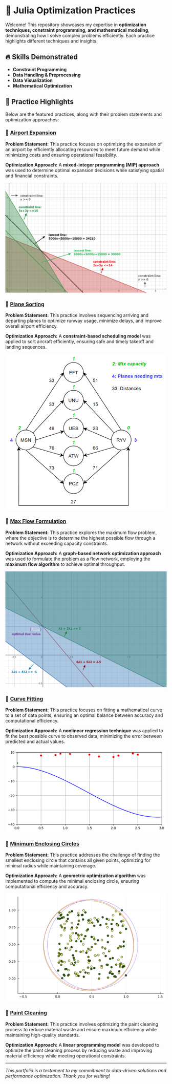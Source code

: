 # 🚀 Julia Optimization Practices

Welcome! This repository showcases my expertise in **optimization techniques, constraint programming, and mathematical modeling**, demonstrating how I solve complex problems efficiently. Each practice highlights different techniques and insights.


## 🔥 Skills Demonstrated
- **Constraint Programming**
- **Data Handling & Preprocessing**
- **Data Visualization**
- **Mathematical Optimization**

## 📂 Practice Highlights

Below are the featured practices, along with their problem statements and optimization approaches:

### 📘 **[Airport Expansion](Homework%201_mine.ipynb)**

**Problem Statement:**
This practice focuses on optimizing the expansion of an airport by efficiently allocating resources to meet future demand while minimizing costs and ensuring operational feasibility.

**Optimization Approach:**
A **mixed-integer programming (MIP) approach** was used to determine optimal expansion decisions while satisfying spatial and financial constraints.

![](/results/01.png)

### 📘 **[Plane Sorting](Homework%202_mine.ipynb)**

**Problem Statement:**
This practice involves sequencing arriving and departing planes to optimize runway usage, minimize delays, and improve overall airport efficiency.

**Optimization Approach:**
A **constraint-based scheduling model** was applied to sort aircraft efficiently, ensuring safe and timely takeoff and landing sequences.

![](/results/02.png)

### 📘 **[Max Flow Formulation](Homework%203_mine.ipynb)**

**Problem Statement:**
This practice explores the maximum flow problem, where the objective is to determine the highest possible flow through a network without exceeding capacity constraints.

**Optimization Approach:**
A **graph-based network optimization approach** was used to formulate the problem as a flow network, employing the **maximum flow algorithm** to achieve optimal throughput.

![](/results/03.png)


### 📘 **[Curve Fitting](Homework%204_mine.ipynb)**

**Problem Statement:**
This practice focuses on fitting a mathematical curve to a set of data points, ensuring an optimal balance between accuracy and computational efficiency.

**Optimization Approach:**
A **nonlinear regression technique** was applied to fit the best possible curve to observed data, minimizing the error between predicted and actual values.

![](/results/04.png)

### 📘 **[Minimum Enclosing Circles](Homework%205_mine.ipynb)**

**Problem Statement:**
This practice addresses the challenge of finding the smallest enclosing circle that contains all given points, optimizing for minimal radius while maintaining coverage.

**Optimization Approach:**
A **geometric optimization algorithm** was implemented to compute the minimal enclosing circle, ensuring computational efficiency and accuracy.

![](/results/05.png)


### 📘 **[Paint Cleaning](Homework%206_mine.ipynb)**

**Problem Statement:**
This practice involves optimizing the paint cleaning process to reduce material waste and ensure maximum efficiency while maintaining high-quality standards.

**Optimization Approach:**
A **linear programming model** was developed to optimize the paint cleaning process by reducing waste and improving material efficiency while meeting operational constraints.


---

*This portfolio is a testament to my commitment to data-driven solutions and performance optimization. Thank you for visiting!*
